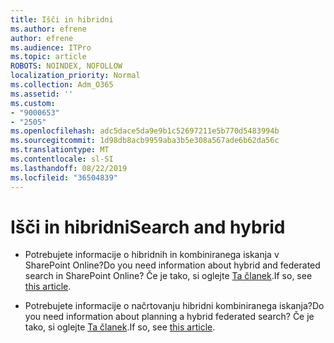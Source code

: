```yaml
---
title: Išči in hibridni
ms.author: efrene
author: efrene
ms.audience: ITPro
ms.topic: article
ROBOTS: NOINDEX, NOFOLLOW
localization_priority: Normal
ms.collection: Adm_O365
ms.assetid: ''
ms.custom:
- "9000653"
- "2505"
ms.openlocfilehash: adc5dace5da9e9b1c52697211e5b770d5483994b
ms.sourcegitcommit: 1d98db8acb9959aba3b5e308a567ade6b62da56c
ms.translationtype: MT
ms.contentlocale: sl-SI
ms.lasthandoff: 08/22/2019
ms.locfileid: "36504839"
---
```

# <a name="search-and-hybrid"></a><span data-ttu-id="77115-102">Išči in hibridni</span><span class="sxs-lookup"><span data-stu-id="77115-102">Search and hybrid</span></span>

- <span data-ttu-id="77115-103">Potrebujete informacije o hibridnih in kombiniranega iskanja v SharePoint Online?</span><span class="sxs-lookup"><span data-stu-id="77115-103">Do you need information about hybrid and federated search in SharePoint Online?</span></span> <span data-ttu-id="77115-104">Če je tako, si oglejte [Ta članek](https://docs.microsoft.com/sharepoint/hybrid/hybrid-search-in-sharepoint).</span><span class="sxs-lookup"><span data-stu-id="77115-104">If so, see [this article](https://docs.microsoft.com/sharepoint/hybrid/hybrid-search-in-sharepoint).</span></span>

- <span data-ttu-id="77115-105">Potrebujete informacije o načrtovanju hibridni kombiniranega iskanja?</span><span class="sxs-lookup"><span data-stu-id="77115-105">Do you need information about planning a hybrid federated search?</span></span>  <span data-ttu-id="77115-106">Če je tako, si oglejte [Ta članek](https://docs.microsoft.com/sharepoint/hybrid/plan-hybrid-federated-search).</span><span class="sxs-lookup"><span data-stu-id="77115-106">If so, see [this article](https://docs.microsoft.com/sharepoint/hybrid/plan-hybrid-federated-search).</span></span>



